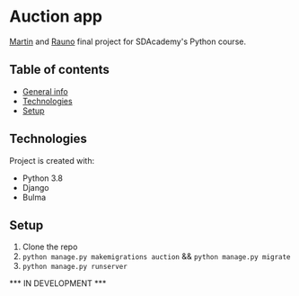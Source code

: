 # Auction app
[Martin](https://github.com/fezzzle) and [Rauno](https://github.com/Krauno) final project for SDAcademy's Python course.

## Table of contents
* [General info](#general-info)
* [Technologies](#technologies)
* [Setup](#setup)

## Technologies
Project is created with:
* Python 3.8
* Django
* Bulma

## Setup
1. Clone the repo
2. ```python manage.py makemigrations auction``` && ```python manage.py migrate```
3. ```python manage.py runserver```

*** IN DEVELOPMENT ***
